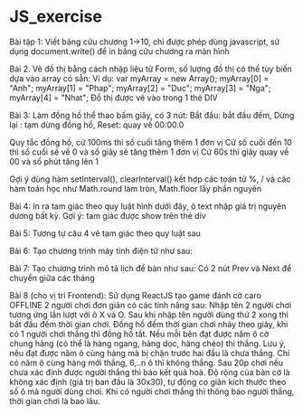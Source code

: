 # JS_exercise
Bài tập 1: Viết bảng cửu chương 1->10, chỉ được phép dùng javascript, sử dụng document.write() để in bảng cửu chương ra màn hình
 

Bài 2. Vẽ đồ thị bằng cách nhập liệu từ Form, số lượng đồ thị có thể tùy biến dựa vào array có sẵn: Ví dụ:
  	var myArray = new Array();
  	myArray[0] = "Anh";
  	myArray[1] = "Phap";
myArray[2] = "Duc";
myArray[3] = "Nga";
myArray[4] = "Nhat";
Đồ thị được vẽ vào trong 1 thẻ DIV
 
 
Bài 3: Làm đồng hồ thể thao bấm giây, có 3 nút:
Bắt đầu: bắt đầu đếm,
Dừng lại : tạm dừng đồng hồ,
Reset: quay về 00:00.0
 
Quy tắc đồng hồ, cứ 100ms thì số cuối tăng thêm 1 đơn vị
Cứ số cuối đến 10 thì số cuối sẽ về 0 và số giây sẽ tăng thêm 1 đơn vị
Cứ 60s thì giây quay về 00 và số phút tăng lên 1
 
Gợi ý dùng hàm setInterval(), clearInterval() kết hợp các toán tử %, / và các hàm toán học như Math.round làm tròn, Math.floor lấy phần nguyên
 
 
 
Bài 4: In ra tam giác theo quy luật hình dưới đây, ô text nhập giá trị nguyên dương bất kỳ.
Gợi ý: tam giác được show trên thẻ div
 
 

Bài 5: Tương tự câu 4 vẽ tam giác theo quy luật sau

Bài 6: Tạo chương trình máy tính điện tử như sau:

Bài 7: Tạo chương trình mô tả lịch để bàn như sau:
Có 2 nút Prev và Next để chuyển giữa các tháng

Bài 8 (cho vị trí Frontend): Sử dụng ReactJS tạo game đánh cờ caro OFFLINE 2 người chơi đơn giản có các tính năng sau:
Nhập tên 2 người chơi tương ứng lần lượt với ô X và O.
Sau khi nhập tên người dùng thứ 2 xong thì bất đầu đếm thời gian chơi.
Đồng hồ đếm thời gian chơi nhảy theo giây, khi có 1 người chơi thắng thì đồng hồ tắt.
Nếu mỗi bên đạt được năm ô cờ chung hàng (có thể là hàng ngang, hàng dọc, hàng chéo) thì thắng. Lưu ý, nếu đạt được năm ô cùng hàng mà bị chặn trước hai đầu là chưa thắng. Chỉ có năm ô cùng hàng mới thắng, 6,..n ô thì không thắng.
Sau 20p chơi nếu chưa xác định được người thắng thì báo kết quả hoà.
Độ rộng của bàn cờ là không xác định (giá trị ban đầu là 30x30), tự động co giãn kích thước theo số ô mà người dùng chơi.
Khi có người chơi thắng thì thông báo người thắng, thời gian chơi là bao lâu.
